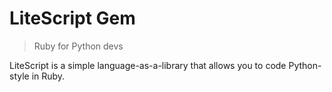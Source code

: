 # LiteScript Gem

> Ruby for Python devs

LiteScript is a simple language-as-a-library that allows you to code Python-style in Ruby.
